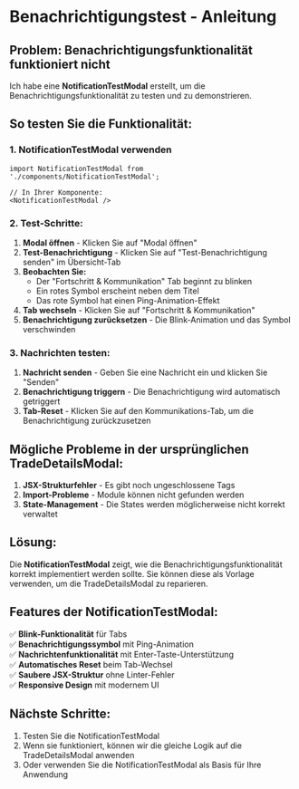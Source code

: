 # Benachrichtigungstest - Anleitung

## Problem: Benachrichtigungsfunktionalität funktioniert nicht

Ich habe eine **NotificationTestModal** erstellt, um die Benachrichtigungsfunktionalität zu testen und zu demonstrieren.

## So testen Sie die Funktionalität:

### 1. NotificationTestModal verwenden
```tsx
import NotificationTestModal from './components/NotificationTestModal';

// In Ihrer Komponente:
<NotificationTestModal />
```

### 2. Test-Schritte:
1. **Modal öffnen** - Klicken Sie auf "Modal öffnen"
2. **Test-Benachrichtigung** - Klicken Sie auf "Test-Benachrichtigung senden" im Übersicht-Tab
3. **Beobachten Sie:**
   - Der "Fortschritt & Kommunikation" Tab beginnt zu blinken
   - Ein rotes Symbol erscheint neben dem Titel
   - Das rote Symbol hat einen Ping-Animation-Effekt
4. **Tab wechseln** - Klicken Sie auf "Fortschritt & Kommunikation"
5. **Benachrichtigung zurücksetzen** - Die Blink-Animation und das Symbol verschwinden

### 3. Nachrichten testen:
1. **Nachricht senden** - Geben Sie eine Nachricht ein und klicken Sie "Senden"
2. **Benachrichtigung triggern** - Die Benachrichtigung wird automatisch getriggert
3. **Tab-Reset** - Klicken Sie auf den Kommunikations-Tab, um die Benachrichtigung zurückzusetzen

## Mögliche Probleme in der ursprünglichen TradeDetailsModal:

1. **JSX-Strukturfehler** - Es gibt noch ungeschlossene Tags
2. **Import-Probleme** - Module können nicht gefunden werden
3. **State-Management** - Die States werden möglicherweise nicht korrekt verwaltet

## Lösung:

Die **NotificationTestModal** zeigt, wie die Benachrichtigungsfunktionalität korrekt implementiert werden sollte. Sie können diese als Vorlage verwenden, um die TradeDetailsModal zu reparieren.

## Features der NotificationTestModal:

✅ **Blink-Funktionalität** für Tabs  
✅ **Benachrichtigungssymbol** mit Ping-Animation  
✅ **Nachrichtenfunktionalität** mit Enter-Taste-Unterstützung  
✅ **Automatisches Reset** beim Tab-Wechsel  
✅ **Saubere JSX-Struktur** ohne Linter-Fehler  
✅ **Responsive Design** mit modernem UI  

## Nächste Schritte:

1. Testen Sie die NotificationTestModal
2. Wenn sie funktioniert, können wir die gleiche Logik auf die TradeDetailsModal anwenden
3. Oder verwenden Sie die NotificationTestModal als Basis für Ihre Anwendung


